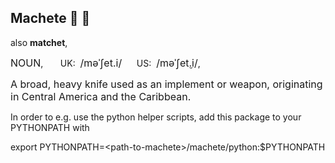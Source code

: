 ## Machete 🔪 :herb:

also **matchet**,

<span style="font-size:medium;">NOUN</span>, &nbsp; &nbsp; &nbsp;
UK: &nbsp;<span style="font-size:medium;">/məˈʃet.i/</span> &nbsp; &nbsp; &nbsp;US: &nbsp;<span style="font-size:medium;">/məˈʃet̬.i/</span>,

<span style="font-size:medium;">A broad, heavy knife used as an implement or weapon, originating in Central America and the Caribbean.</span>


In order to e.g. use the python helper scripts, add this package to your PYTHONPATH with

export PYTHONPATH=\<path-to-machete\>/machete/python:$PYTHONPATH
